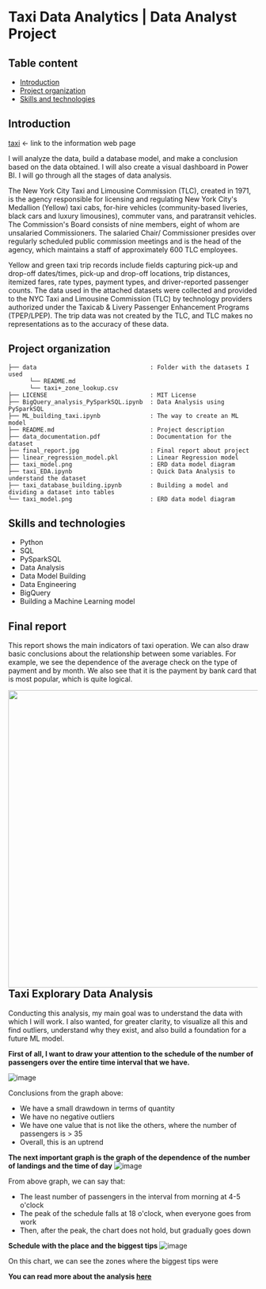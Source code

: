 # Taxi Data Analytics | Data Analyst Project

## Table content
- [Introduction](#introduction)
- [Project organization](#project-organization)
- [Skills and technologies](#skills-and-technologies)


## Introduction
[taxi](https://www.nyc.gov/site/tlc/about/tlc-trip-record-data.page) <- link to the information web page

I will analyze the data, build a database model, and make a conclusion based on the data obtained. I will also create a visual dashboard in Power BI. I will go through all the stages of data analysis.

The New York City Taxi and Limousine Commission (TLC), created in 1971, is the agency responsible for licensing and regulating New York City's Medallion (Yellow) taxi cabs, for-hire vehicles (community-based liveries, black cars and luxury limousines), commuter vans, and paratransit vehicles. The Commission's Board consists of nine members, eight of whom are unsalaried Commissioners. The salaried Chair/ Commissioner presides over regularly scheduled public commission meetings and is the head of the agency, which maintains a staff of approximately 600 TLC employees.


Yellow and green taxi trip records include fields capturing pick-up and drop-off dates/times, pick-up and drop-off locations, trip distances, itemized fares, rate types, payment types, and driver-reported passenger counts. The data used in the attached datasets were collected and provided to the NYC Taxi and Limousine Commission (TLC) by technology providers authorized under the Taxicab & Livery Passenger Enhancement Programs (TPEP/LPEP). The trip data was not created by the TLC, and TLC makes no representations as to the accuracy of these data.



## Project organization
```
├── data                                : Folder with the datasets I used
      └── README.md
      └── taxi+_zone_lookup.csv
├── LICENSE                             : MIT License        
├── BigQuery_analysis_PySparkSQL.ipynb  : Data Analysis using PySparkSQL
├── ML_building_taxi.ipynb              : The way to create an ML model
├── README.md                           : Project description
├── data_documentation.pdf              : Documentation for the dataset
├── final_report.jpg                    : Final report about project
├── linear_regression_model.pkl         : Linear Regression model
├── taxi_model.png                      : ERD data model diagram
├── taxi_EDA.ipynb                      : Quick Data Analysis to understand the dataset
├── taxi_database_building.ipynb        : Building a model and dividing a dataset into tables
└── taxi_model.png                      : ERD data model diagram
```


## Skills and technologies
* Python
* SQL
* PySparkSQL
* Data Analysis
* Data Model Building
* Data Engineering
* BigQuery
* Building a Machine Learning model


## Final report 


This report shows the main indicators of taxi operation. We can also draw basic conclusions about the relationship between some variables. For example, we see the dependence of the average check on the type of payment and by month. We also see that it is the payment by bank card that is most popular, which is quite logical. 

<img align="left" width="1200" height="600" src="https://github.com/densivanov/data_analytics_projects/blob/main/taxi_analysis/final_report.jpg">




## Taxi Explorary Data Analysis


Conducting this analysis, my main goal was to understand the data with which I will work. I also wanted, for greater clarity, to visualize all this and find outliers, understand why they exist, and also build a foundation for a future ML model.

**First of all, I want to draw your attention to the schedule of the number of passengers over the entire time interval that we have.**

![image](https://github.com/densivanov/data_analytics_projects/assets/94192418/1dd879bd-4a8e-4a98-806b-5d8f659e8248)

Conclusions from the graph above:
* We have a small drawdown in terms of quantity
* We have no negative outliers
* We have one value that is not like the others, where the number of passengers is > 35
* Overall, this is an uptrend

**The next important graph is the graph of the dependence of the number of landings and the time of day**
![image](https://github.com/densivanov/data_analytics_projects/assets/94192418/cae6a85d-6375-48e8-8ed2-4931309199ef)

From above graph, we can say that:
* The least number of passengers in the interval from morning at 4-5 o'clock
* The peak of the schedule falls at 18 o'clock, when everyone goes from work
* Then, after the peak, the chart does not hold, but gradually goes down

**Schedule with the place and the biggest tips**
![image](https://github.com/densivanov/data_analytics_projects/assets/94192418/a9804663-b1b7-4705-be15-26e25f815c34)

On this chart, we can see the zones where the biggest tips were


**You can read more about the analysis [here](https://github.com/densivanov/data_analytics_projects/blob/main/taxi_analysis/taxi_EDA.ipynb)**

